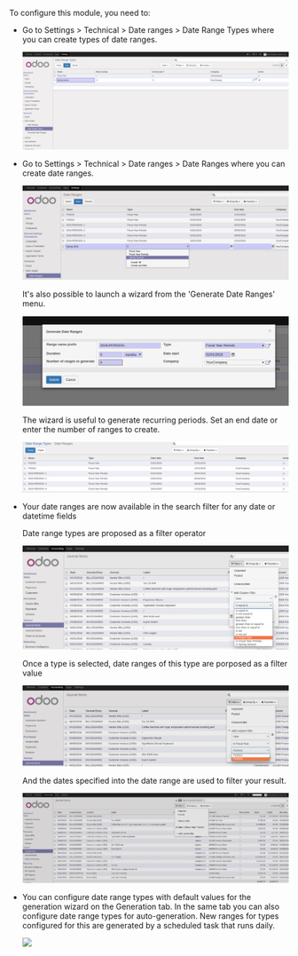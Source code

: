 To configure this module, you need to:

- Go to Settings \> Technical \> Date ranges \> Date Range Types where
  you can create types of date ranges.

  ![](https://raw.githubusercontent.com/OCA/server-tools/17.0/date_range/static/description/date_range_type_create.png)

- Go to Settings \> Technical \> Date ranges \> Date Ranges where you
  can create date ranges.

  ![](https://raw.githubusercontent.com/OCA/server-tools/17.0/date_range/static/description/date_range_create.png)

  It's also possible to launch a wizard from the 'Generate Date Ranges'
  menu.

  ![](https://raw.githubusercontent.com/OCA/server-tools/17.0/date_range/static/description/date_range_wizard.png)

  The wizard is useful to generate recurring periods. Set an end date or
  enter the number of ranges to create.

  ![](https://raw.githubusercontent.com/OCA/server-tools/17.0/date_range/static/description/date_range_wizard_result.png)

- Your date ranges are now available in the search filter for any date
  or datetime fields

  Date range types are proposed as a filter operator

  ![](https://raw.githubusercontent.com/OCA/server-tools/17.0/date_range/static/description/date_range_type_as_filter.png)

  Once a type is selected, date ranges of this type are porposed as a
  filter value

  ![](https://raw.githubusercontent.com/OCA/server-tools/17.0/date_range/static/description/date_range_as_filter.png)

  And the dates specified into the date range are used to filter your
  result.

  ![](https://raw.githubusercontent.com/OCA/server-tools/17.0/date_range/static/description/date_range_as_filter_result.png)

- You can configure date range types with default values for the
  generation wizard on the Generation tab. In the same tab you can also
  configure date range types for auto-generation. New ranges for types
  configured for this are generated by a scheduled task that runs daily.

  ![](https://raw.githubusercontent.com/OCA/server-tools/17.0/date_range/static/description/date_range_type_autogeneration.png)
